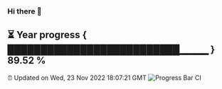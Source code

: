 ### Hi there 👋
⏳ Year progress { ██████████████████████████▁▁▁▁ } 89.52 %
---
⏰ Updated on Wed, 23 Nov 2022 18:07:21 GMT
![Progress Bar CI](https://github.com/Moyi321/Moyi321/workflows/Progress%20Bar%20CI/badge.svg)
